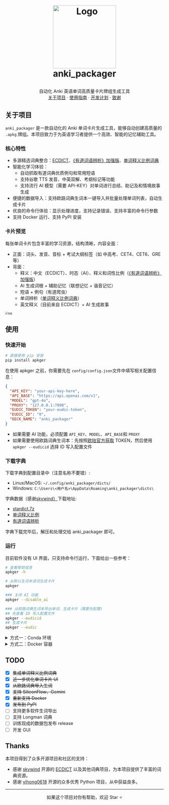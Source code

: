 <!-- LOGO -->
<h1>
<p align="center">
  <img src="./images/apkg.png" alt="Logo" width="200">
  <br>anki_packager
</h1>
  <p align="center">
    自动化 Anki 英语单词高质量卡片牌组生成工具
    <br />
    <a href="#关于项目">关于项目</a>
    ·
    <a href="#使用">使用指南</a>
    ·
    <a href="#todo">开发计划</a>
    ·
    <a href="#thanks">致谢</a>
  </p>
</p>

## 关于项目

`anki_packager` 是一款自动化的 Anki 单词卡片生成工具，能够自动创建高质量的 `.apkg` 牌组。本项目致力于为英语学习者提供一个高效、智能的记忆辅助工具。

### 核心特性

- 多源精选词典整合：[ECDICT](https://github.com/skywind3000/ECDICT)、[《有道词语辨析》加强版](https://skywind.me/blog/archives/2941)、[单词释义比例词典](https://skywind.me/blog/archives/2938)
- 智能化学习体验：
  - 自动抓取有道词典优质例句和常用短语
  - 支持谷歌 TTS 发音、中英双解、考纲标记等功能
  - 支持流行 AI 模型（需要 API-KEY）对单词进行总结、助记及和情境故事生成
- 便捷的数据导入：支持欧路词典生词本一键导入并批量处理单词列表，自动生成卡片
- 优良的命令行体验：显示处理进度，支持记录错误、支持丰富的命令行参数
- 支持 Docker 运行、支持 PyPI 安装

### 卡片预览

每张单词卡片包含丰富的学习资源，结构清晰，内容全面：

- 正面：词头、发音、音标 + 考试大纲标签（如 中高考、CET4、CET6、GRE 等）
- 背面：
  - 释义：中文（ECDICT）、时态（AI）、释义和词性比例（[《有道词语辨析》加强版](https://skywind.me/blog/archives/2941)）
  - AI 生成词根 + 辅助记忆（联想记忆 + 谐音记忆）
  - 短语 + 例句（有道爬虫）
  - 单词辨析（[单词释义比例词典](https://skywind.me/blog/archives/2938)）
  - 英文释义（目前来自 ECDICT）+ AI 生成故事

<img src="./images/卡片预览.png" alt="背面 " style="zoom:50%;" />

## 使用

### 快速开始

```bash
# 直接使用 pip 安装
pip install apkger
```

在使用 apkger 之前，你需要先在 `config/config.json`文件中填写相关配置信息：

```json
{
  "API_KEY": "your-api-key-here",
  "API_BASE": "https://api.openai.com/v1",
  "MODEL": "gpt-4o",
  "PROXY": "127.0.0.1:7890",
  "EUDIC_TOKEN": "your-eudic-token",
  "EUDIC_ID": "0",
  "DECK_NAME": "anki_packager"
}
```

- 如果需要 AI 功能，必须配置 `API_KEY`、`MODEL`、`API_BASE`和 `PROXY`
- 如果需要使用欧路词典生词本：先按照[欧陆官方获取](https://my.eudic.net/OpenAPI/Authorization) TOKEN，然后使用`apkger --eudicid` 选择 ID 写入配置文件

### 下载字典

下载字典到配置目录中（注意名称不要错）:

- Linux/MacOS: `~/.config/anki_packager/dicts/`
- Windows: `C:\Users\<用户名>\AppData\Roaming\anki_packager\dicts\`

字典数据（感谢[skywind）](https://github.com/skywind3000)下载地址:

- [stardict.7z](https://github.com/skywind3000/ECDICT/raw/refs/heads/master/stardict.7z)
- [单词释义比例](https://pan.baidu.com/s/1kUItx8j)
- [有道词语辨析](https://pan.baidu.com/s/1gff2tdp)

字典下载完毕后，解压和处理交给 anki_packager 即可。

### 运行

目前软件没有 UI 界面，只支持命令行运行，下面给出一些参考：

```bash
# 查看帮助信息
apkger -h

# 从默认生词本读词生成卡片
apkger

### 关闭 AI 功能
apkger --disable_ai

### 从欧路词典生词本导出单词，生成卡片（需要先配置)
## 先查看 ID 写入配置文件
apkger --eudicid
## 生成卡片
apkger --eudic
```

<details>
<summary>方式一：Conda 环境</summary>

```bash
# 创建并激活一个名为 apkg 的 Python 3.9 虚拟环境
conda create -n apkg python=3.9
conda activate apkg

# 安装项目依赖
pip install -r requirements.txt

# 查看帮助信息
python -m anki_packager -h

# 从欧路词典生词本导出单词，生成卡片（需要先配置)
python -m anki_packager --eudic

# 关闭 AI 功能
python -m anki_packager --disable_ai

# 从生词本读词生成卡片
python -m anki_packager
```

</details>

<details>
<summary>方式二：Docker 容器</summary>

如果你希望避免污染本地环境，可以使用 Docker 运行 anki_packager，可以配合 `Makefile` 使用：

```shell
# 构建 Docker 镜像 和 创建持久化卷
make build

# 第一次运行容器下载词典（需要一点时间）
make run

# 进入容器（注意！需要在主机先配置 config/config.json）
# 在容器中运行 anki_packager，生成的牌组会保存在当前目录中
make shell
```

</details>

## TODO

- [x] ~~集成单词释义比例词典~~
- [x] ~~近一步优化单词卡片 UI~~
- [x] ~~从欧路词典导入生词~~
- [x] ~~支持 SiliconFlow、Gemini~~
- [x] ~~重新支持 Docker~~
- [x] ~~发布到 PyPI~~
- [ ] 支持更多软件生词导出
- [ ] 支持 Longman 词典
- [ ] 训练现成的数据包发布 release
- [ ] 开发 GUI

## Thanks

本项目得到了众多开源项目和社区的支持：

- 感谢 [skywind](https://github.com/skywind3000) 开源的 [ECDICT](https://github.com/skywind3000/ECDICT) 以及其他词典项目，为本项目提供了丰富的词典资源。
- 感谢 [yihong0618](https://github.com/yihong0618) 开源的众多优秀 Python 项目，从中获益良多。

---

<p align="center">如果这个项目对你有帮助，欢迎 Star ⭐️</p>
